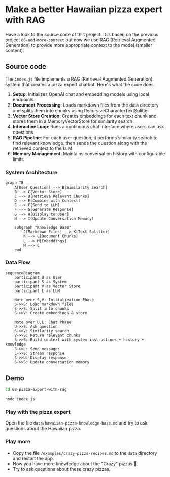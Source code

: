 # Make a better Hawaiian pizza expert with RAG

Have a look to the source code of this project. It is based on the previous project `06-add-more-context` but now we use RAG (Retrieval Augmented Generation) to provide more appropriate context to the model (smaller content).

## Source code

The `index.js` file implements a RAG (Retrieval Augmented Generation) system that creates a pizza expert chatbot. Here's what the code does:

1. **Setup**: Initializes OpenAI chat and embedding models using local endpoints
2. **Document Processing**: Loads markdown files from the data directory and splits them into chunks using RecursiveCharacterTextSplitter
3. **Vector Store Creation**: Creates embeddings for each text chunk and stores them in a MemoryVectorStore for similarity search
4. **Interactive Loop**: Runs a continuous chat interface where users can ask questions
5. **RAG Pipeline**: For each user question, it performs similarity search to find relevant knowledge, then sends the question along with the retrieved context to the LLM
6. **Memory Management**: Maintains conversation history with configurable limits

### System Architecture

```mermaid
graph TB
    A[User Question] --> B[Similarity Search]
    B --> C[Vector Store]
    C --> D[Retrieve Relevant Chunks]
    D --> E[Combine with Context]
    E --> F[Send to LLM]
    F --> G[Generate Response]
    G --> H[Display to User]
    H --> I[Update Conversation Memory]
    
    subgraph "Knowledge Base"
        J[Markdown Files] --> K[Text Splitter]
        K --> L[Document Chunks]
        L --> M[Embeddings]
        M --> C
    end
```

### Data Flow

```mermaid
sequenceDiagram
    participant U as User
    participant S as System
    participant V as Vector Store
    participant L as LLM
    
    Note over S,V: Initialization Phase
    S->>S: Load markdown files
    S->>S: Split into chunks
    S->>V: Create embeddings & store
    
    Note over U,L: Chat Phase
    U->>S: Ask question
    S->>V: Similarity search
    V->>S: Return relevant chunks
    S->>S: Build context with system instructions + history + knowledge
    S->>L: Send messages
    L->>S: Stream response
    S->>U: Display response
    S->>S: Update conversation memory
```

## Demo

```bash 
cd 08-pizza-expert-with-rag
```

```bash 
node index.js
```

### Play with the pizza expert

Open the file `data/hawaiian-pizza-knowledge-base.md` and try to ask questions about the Hawaiian pizza.

### Play more

- Copy the file `/examples/crazy-pizza-recipes.md` to the `data` directory and restart the app. 
- Now you have more knowledge about the "Crazy" pizzas 🤪.
- Try to ask questions about these crazy pizzas.
